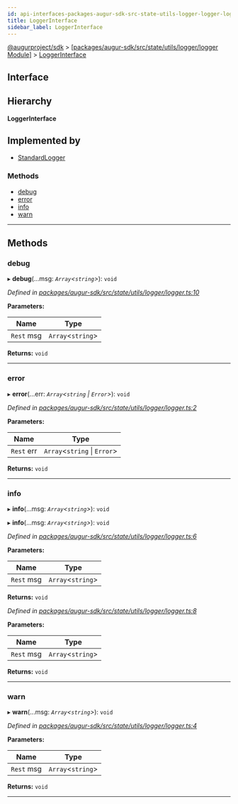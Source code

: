 ```yaml
---
id: api-interfaces-packages-augur-sdk-src-state-utils-logger-logger-loggerinterface
title: LoggerInterface
sidebar_label: LoggerInterface
---
```


[@augurproject/sdk](api-readme.md) > [[packages/augur-sdk/src/state/utils/logger/logger Module]](api-modules-packages-augur-sdk-src-state-utils-logger-logger-module.md) > [LoggerInterface](api-interfaces-packages-augur-sdk-src-state-utils-logger-logger-loggerinterface.md)

## Interface

## Hierarchy

**LoggerInterface**

## Implemented by

* [StandardLogger](api-classes-packages-augur-sdk-src-state-utils-logger-standardlogger-standardlogger.md)

### Methods

* [debug](api-interfaces-packages-augur-sdk-src-state-utils-logger-logger-loggerinterface.md#debug)
* [error](api-interfaces-packages-augur-sdk-src-state-utils-logger-logger-loggerinterface.md#error)
* [info](api-interfaces-packages-augur-sdk-src-state-utils-logger-logger-loggerinterface.md#info)
* [warn](api-interfaces-packages-augur-sdk-src-state-utils-logger-logger-loggerinterface.md#warn)

---

## Methods

<a id="debug"></a>

###  debug

▸ **debug**(...msg: *`Array`<`string`>*): `void`

*Defined in [packages/augur-sdk/src/state/utils/logger/logger.ts:10](https://github.com/AugurProject/augur/blob/b4365d6894/packages/augur-sdk/src/state/utils/logger/logger.ts#L10)*

**Parameters:**

| Name | Type |
| ------ | ------ |
| `Rest` msg | `Array`<`string`> |

**Returns:** `void`

___
<a id="error"></a>

###  error

▸ **error**(...err: *`Array`<`string` \| `Error`>*): `void`

*Defined in [packages/augur-sdk/src/state/utils/logger/logger.ts:2](https://github.com/AugurProject/augur/blob/b4365d6894/packages/augur-sdk/src/state/utils/logger/logger.ts#L2)*

**Parameters:**

| Name | Type |
| ------ | ------ |
| `Rest` err | `Array`<`string` \| `Error`> |

**Returns:** `void`

___
<a id="info"></a>

###  info

▸ **info**(...msg: *`Array`<`string`>*): `void`

▸ **info**(...msg: *`Array`<`string`>*): `void`

*Defined in [packages/augur-sdk/src/state/utils/logger/logger.ts:6](https://github.com/AugurProject/augur/blob/b4365d6894/packages/augur-sdk/src/state/utils/logger/logger.ts#L6)*

**Parameters:**

| Name | Type |
| ------ | ------ |
| `Rest` msg | `Array`<`string`> |

**Returns:** `void`

*Defined in [packages/augur-sdk/src/state/utils/logger/logger.ts:8](https://github.com/AugurProject/augur/blob/b4365d6894/packages/augur-sdk/src/state/utils/logger/logger.ts#L8)*

**Parameters:**

| Name | Type |
| ------ | ------ |
| `Rest` msg | `Array`<`string`> |

**Returns:** `void`

___
<a id="warn"></a>

###  warn

▸ **warn**(...msg: *`Array`<`string`>*): `void`

*Defined in [packages/augur-sdk/src/state/utils/logger/logger.ts:4](https://github.com/AugurProject/augur/blob/b4365d6894/packages/augur-sdk/src/state/utils/logger/logger.ts#L4)*

**Parameters:**

| Name | Type |
| ------ | ------ |
| `Rest` msg | `Array`<`string`> |

**Returns:** `void`

___

